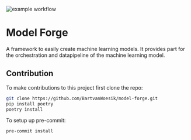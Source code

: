 ![example workflow](https://github.com/BartvanWoesik/model-forge/blob/main//workflows/ruff.yaml/badge.svg)

# Model Forge

A framework to easily create machine learning models. It provides part for the orchestration and datapipeline of the machine learning model. 



## Contribution

To make contributions to this project first clone the repo:
```bash
git clone https://github.com/BartvanWoesik/model-forge.git
pip install poetry
poetry install 
```

To setup up pre-commit:

```bash
pre-commit install
```
